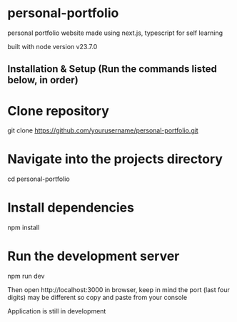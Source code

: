 # personal-portfolio

personal portfolio website made using next.js, typescript for self learning

built with node version v23.7.0

## Installation & Setup (Run the commands listed below, in order)

# Clone repository

git clone https://github.com/yourusername/personal-portfolio.git

# Navigate into the projects directory

cd personal-portfolio

# Install dependencies

npm install

# Run the development server

npm run dev

Then open http://localhost:3000 in browser, keep in mind the port (last four digits) may be different so copy and paste from your console

Application is still in development
